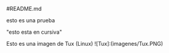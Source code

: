 #README.md

esto es una prueba

"esto esta en cursiva"

Esto es una imagen de Tux (Linux)
![Tux]:(imagenes/Tux.PNG)
